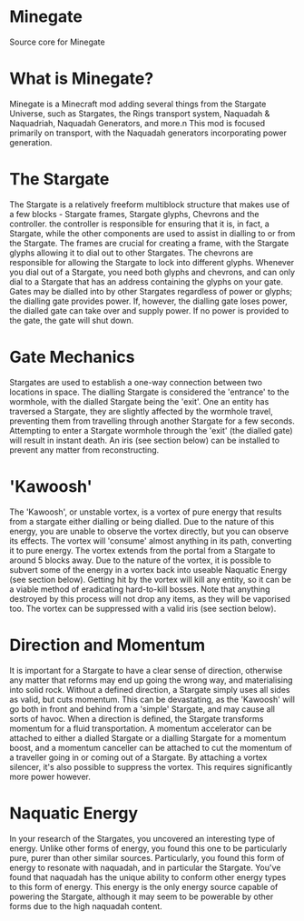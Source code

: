 # Minegate
Source core for Minegate

# What is Minegate?
Minegate is a Minecraft mod adding several things from the Stargate Universe, such as Stargates, the Rings transport system, Naquadah & Naquadriah, Naquadah Generators, and more.n This mod is focused primarily on transport, with the Naquadah generators incorporating power generation.

# The Stargate
The Stargate is a relatively freeform multiblock structure that makes use of a few blocks - Stargate frames, Stargate glyphs, Chevrons and the controller. the controller is responsible for ensuring that it is, in fact, a Stargate, while the other components are used to assist in dialling to or from the Stargate. The frames are crucial for creating a frame, with the Stargate glyphs allowing it to dial out to other Stargates. The chevrons are responsible for allowing the Stargate to lock into different glyphs. Whenever you dial out of a Stargate, you need both glyphs and chevrons, and can only dial to a Stargate that has an address containing the glyphs on your gate. Gates may be dialled into by other Stargates regardless of power or glyphs; the dialling gate provides power. If, however, the dialling gate loses power, the dialled gate can take over and supply power. If no power is provided to the gate, the gate will shut down.

# Gate Mechanics
Stargates are used to establish a one-way connection between two locations in space. The dialling Stargate is considered the 'entrance' to the wormhole, with the dialled Stargate being the 'exit'. One an entity has traversed a Stargate, they are slightly affected by the wormhole travel, preventing them from travelling through another Stargate for a few seconds. Attempting to enter a Stargate wormhole through the 'exit' (the dialled gate) will result in instant death.
An iris (see section below) can be installed to prevent any matter from reconstructing.

# 'Kawoosh'
The 'Kawoosh', or unstable vortex, is a vortex of pure energy that results from a stargate either dialling or being dialled. Due to the nature of this energy, you are unable to observe the vortex directly, but you can observe its effects. The vortex will 'consume' almost anything in its path, converting it to pure energy. The vortex extends from the portal from a Stargate to around 5 blocks away. Due to the nature of the vortex, it is possible to subvert some of the energy in a vortex back into useable Naquatic Energy (see section below). Getting hit by the vortex will kill any entity, so it can be a viable method of eradicating hard-to-kill bosses. Note that anything destroyed by this process will not drop any items, as they will be vaporised too.
The vortex can be suppressed with a valid iris (see section below).

# Direction and Momentum
It is important for a Stargate to have a clear sense of direction, otherwise any matter that reforms may end up going the wrong way, and materialising into solid rock. Without a defined direction, a Stargate simply uses all sides as valid, but cuts momentum. This can be devastating, as the 'Kawoosh' will go both in front and behind from a 'simple' Stargate, and may cause all sorts of havoc. When a direction is defined, the Stargate transforms momentum for a fluid transportation.
A momentum accelerator can be attached to either a dialled Stargate or a dialling Stargate for a momentum boost, and a momentum canceller can be attached to cut the momentum of a traveller going in or coming out of a Stargate.
By attaching a vortex silencer, it's also possible to suppress the vortex. This requires significantly more power however.

# Naquatic Energy
In your research of the Stargates, you uncovered an interesting type of energy. Unlike other forms of energy, you found this one to be particularly pure, purer than other similar sources. Particularly, you found this form of energy to resonate with naquadah, and in particular the Stargate. You've found that naquadah has the unique ability to conform other energy types to this form of energy. This energy is the only energy source capable of powering the Stargate, although it may seem to be powerable by other forms due to the high naquadah content.
